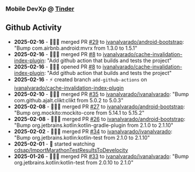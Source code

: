 ### Mobile DevXp @ [Tinder](https://medium.com/tinder)

## Github Activity
- **2025-02-16** - 🧑🏻‍💻 merged PR [#29](https://github.com/ivanalvarado/android-bootstrap/pull/29) to [ivanalvarado/android-bootstrap](https://github.com/ivanalvarado/android-bootstrap): "Bump com.airbnb.android:mvrx from 1.3.0 to 1.5.1"
- **2025-02-16** - 🧑🏻‍💻 merged PR [#8](https://github.com/ivanalvarado/cache-invalidation-index-plugin/pull/8) to [ivanalvarado/cache-invalidation-index-plugin](https://github.com/ivanalvarado/cache-invalidation-index-plugin): "Add github action that builds and tests the project"
- **2025-02-16** - 🧑🏻‍💻 opened PR [#8](https://github.com/ivanalvarado/cache-invalidation-index-plugin/pull/8) to [ivanalvarado/cache-invalidation-index-plugin](https://github.com/ivanalvarado/cache-invalidation-index-plugin): "Add github action that builds and tests the project"
- **2025-02-16** - ⚡️ created branch `add-github-actions` on [ivanalvarado/cache-invalidation-index-plugin](https://github.com/ivanalvarado/cache-invalidation-index-plugin)
- **2025-02-10** - 🧑🏻‍💻 merged PR [#35](https://github.com/ivanalvarado/ivanalvarado/pull/35) to [ivanalvarado/ivanalvarado](https://github.com/ivanalvarado/ivanalvarado): "Bump com.github.ajalt.clikt:clikt from 5.0.2 to 5.0.3"
- **2025-02-08** - 🧑🏻‍💻 merged PR [#27](https://github.com/ivanalvarado/android-bootstrap/pull/27) to [ivanalvarado/android-bootstrap](https://github.com/ivanalvarado/android-bootstrap): "Bump org.mockito:mockito-core from 5.14.1 to 5.15.2"
- **2025-02-08** - 🧑🏻‍💻 merged PR [#26](https://github.com/ivanalvarado/android-bootstrap/pull/26) to [ivanalvarado/android-bootstrap](https://github.com/ivanalvarado/android-bootstrap): "Bump org.jetbrains.kotlin:kotlin-gradle-plugin from 2.1.0 to 2.1.10"
- **2025-02-02** - 🧑🏻‍💻 merged PR [#34](https://github.com/ivanalvarado/ivanalvarado/pull/34) to [ivanalvarado/ivanalvarado](https://github.com/ivanalvarado/ivanalvarado): "Bump org.jetbrains.kotlin:kotlin-test from 2.1.0 to 2.1.10"
- **2025-02-01** - 👀 started watching [cdsap/ImportMarathonTestResultsToDevelocity](https://github.com/cdsap/ImportMarathonTestResultsToDevelocity)
- **2025-01-26** - 🧑🏻‍💻 merged PR [#33](https://github.com/ivanalvarado/ivanalvarado/pull/33) to [ivanalvarado/ivanalvarado](https://github.com/ivanalvarado/ivanalvarado): "Bump org.jetbrains.kotlin:kotlin-test from 2.0.10 to 2.1.0"